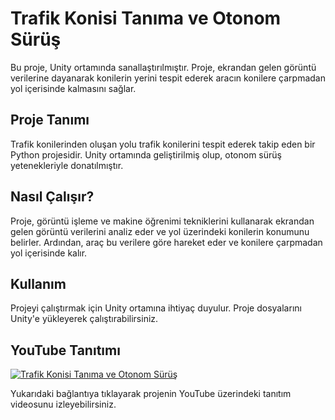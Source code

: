 # Trafik Konisi Tanıma ve Otonom Sürüş

Bu proje, Unity ortamında sanallaştırılmıştır. Proje, ekrandan gelen görüntü verilerine dayanarak konilerin yerini tespit ederek aracın konilere çarpmadan yol içerisinde kalmasını sağlar.

## Proje Tanımı

Trafik konilerinden oluşan yolu trafik konilerini tespit ederek takip eden bir Python projesidir. Unity ortamında geliştirilmiş olup, otonom sürüş yetenekleriyle donatılmıştır.

## Nasıl Çalışır?

Proje, görüntü işleme ve makine öğrenimi tekniklerini kullanarak ekrandan gelen görüntü verilerini analiz eder ve yol üzerindeki konilerin konumunu belirler. Ardından, araç bu verilere göre hareket eder ve konilere çarpmadan yol içerisinde kalır.

## Kullanım

Projeyi çalıştırmak için Unity ortamına ihtiyaç duyulur. Proje dosyalarını Unity'e yükleyerek çalıştırabilirsiniz.

## YouTube Tanıtımı

[![Trafik Konisi Tanıma ve Otonom Sürüş](https://img.youtube.com/vi/jJf5oCUWdtA/0.jpg)](https://www.youtube.com/watch?v=jJf5oCUWdtA)

Yukarıdaki bağlantıya tıklayarak projenin YouTube üzerindeki tanıtım videosunu izleyebilirsiniz.


